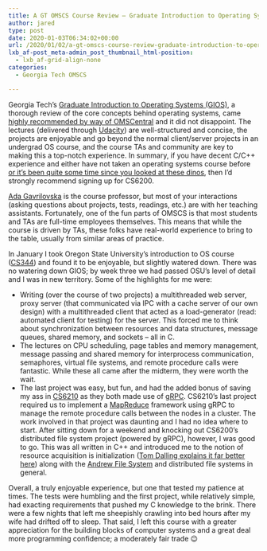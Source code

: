 ```yaml
---
title: A GT OMSCS Course Review – Graduate Introduction to Operating Systems (CS6200)
author: jared
type: post
date: 2020-01-03T06:34:02+00:00
url: /2020/01/02/a-gt-omscs-course-review-graduate-introduction-to-operating-systems-cs6200/
lxb_af-post_meta-admin_post_thumbnail_html-position:
  - lxb_af-grid-align-none
categories:
  - Georgia Tech OMSCS

---
```

Georgia Tech&#8217;s [Graduate Introduction to Operating Systems (GIOS)][1], a thorough review of the core concepts behind operating systems, came [highly recommended by way of OMSCentral][2] and it did not disappoint. The lectures (delivered through [Udacity][3]) are well-structured and concise, the projects are enjoyable and go beyond the normal client/server projects in an undergrad OS course, and the course TAs and community are key to making this a top-notch experience. In summary, if you have decent C/C++ experience and either have not taken an operating systems course before [or it&#8217;s been quite some time since you looked at these dinos][4], then I&#8217;d strongly recommend signing up for CS6200.

[Ada Gavrilovska][5] is the course professor, but most of your interactions (asking questions about projects, tests, readings, etc.) are with her teaching assistants. Fortunately, one of the fun parts of OMSCS is that most students and TAs are full-time employees themselves. This means that while the course is driven by TAs, these folks have real-world experience to bring to the table, usually from similar areas of practice.

<!--more-->

In January I took Oregon State University&#8217;s introduction to OS course ([CS344][6]) and found it to be enjoyable, but slightly watered down. There was no watering down GIOS; by week three we had passed OSU&#8217;s level of detail and I was in new territory. Some of the highlights for me were:

  * Writing (over the course of two projects) a multithreaded web server, proxy server (that communicated via IPC with a cache server of our own design) with a multithreaded client that acted as a load-generator (read: automated client for testing) for the server. This forced me to think about synchronization between resources and data structures, message queues, shared memory, and sockets &#8211; all in C.
  * The lectures on CPU scheduling, page tables and memory management, message passing and shared memory for interprocess communication, semaphores, virtual file systems, and remote procedure calls were fantastic. While these all came after the midterm, they were worth the wait.
  * The last project was easy, but fun, and had the added bonus of saving my ass in [CS6210][7] as they both made use of [gRPC][8]. CS6210&#8217;s last project required us to implement a [MapReduce][9] framework using gRPC to manage the remote procedure calls between the nodes in a cluster. The work involved in that project was daunting and I had no idea where to start. After sitting down for a weekend and knocking out CS6200&#8217;s distributed file system project (powered by gRPC), however, I was good to go. This was all written in C++ and introduced me to the notion of resource acquisition is initialization ([Tom Dalling explains it far better here][10]) along with the [Andrew File System][11] and distributed file systems in general.

Overall, a truly enjoyable experience, but one that tested my patience at times. The tests were humbling and the first project, while relatively simple, had exacting requirements that pushed my C knowledge to the brink. There were a few nights that left me sheepishly crawling into bed hours after my wife had drifted off to sleep. That said, I left this course with a greater appreciation for the building blocks of computer systems and a great deal more programming confidence; a moderately fair trade 😉

&nbsp;

 [1]: http://www.omscs.gatech.edu/cs-6200-introduction-operating-systems
 [2]: https://omscentral.com/courses/CS-6200
 [3]: https://www.udacity.com/
 [4]: http://os-book.com/images/os9c-cover.jpg
 [5]: https://www.cc.gatech.edu/home/ada/
 [6]: https://ecampus.oregonstate.edu/soc/ecatalog/ecoursedetail.htm?subject=CS&coursenumber=344&termcode=all
 [7]: https://www.omscs.gatech.edu/cs-6210-advanced-operating-systems
 [8]: https://grpc.io/
 [9]: https://en.wikipedia.org/wiki/MapReduce
 [10]: https://www.tomdalling.com/blog/software-design/resource-acquisition-is-initialisation-raii-explained/
 [11]: https://en.wikipedia.org/wiki/Andrew_File_System